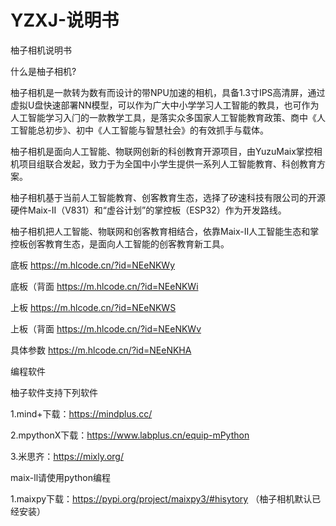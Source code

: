 # YZXJ-说明书
柚子相机说明书

什么是柚子相机?

柚子相机是一款转为数有而设计的带NPU加速的相机，具备1.3寸IPS高清屏，通过虚拟U盘快速部署NN模型，可以作为广大中小学学习人工智能的教具，也可作为人工智能学习入⻔的一款教学工具，是落实众多国家人工智能教育政策、商中《人工智能总初步》、初中《人工智能与智慧社会》的有效抓手与载体。

柚子相机是面向人工智能、物联网创新的科创教育开源项目，由YuzuMaix掌控相机项目组联合发起，致力于为全国中小学生提供一系列人工智能教育、科创教育方案。

柚子相机基于当前人工智能教育、创客教育生态，选择了矽速科技有限公司的开源硬件Maix-II（V831）和“虚谷计划”的掌控板（ESP32）作为开发路线。

柚子相机把人工智能、物联网和创客教育相结合，依靠Maix-II人工智能生态和掌控板创客教育生态，是面向人工智能的创客教育新工具。

底板
https://m.hlcode.cn/?id=NEeNKWy

底板（背面
https://m.hlcode.cn/?id=NEeNKWi

上板
https://m.hlcode.cn/?id=NEeNKWS

上板（背面
https://m.hlcode.cn/?id=NEeNKWv

具体参数
https://m.hlcode.cn/?id=NEeNKHA

编程软件

柚子软件支持下列软件

1.mind+下载：https://mindplus.cc/

2.mpythonX下载：https://www.labplus.cn/equip-mPython

3.米思齐：https://mixly.org/

maix-ll请使用python编程

1.maixpy下载：https://pypi.org/project/maixpy3/#hisytory
（柚子相机默认已经安装）
